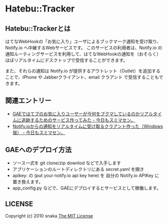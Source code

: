 # Hatebu::Tracker #

## Hatebu::Trackerとは ##

はてなWebHookの「お気に入り」ユーザによるブックマーク通知を受け取り、Notify.io へ中継するWebサービスです。 このサービスの利用者は、Notify.io の通知ルーティングサービスを利用して、はてなWebHookの通知を（おそらく）ほぼリアルタイムにデスクトップで受信することができます。

また、それらの通知は Notify.io が提供するアウトレット（Outlet）を追加することで、iPhone や Jabberクライアント、email クラアント で受信することもできます。 

## 関連エントリー ##

* [GAEではてブのお気に入りユーザーが今何をブクマしているのかリアルタイムに追跡するためのサービス作ってみた - 今日もスミマセン。](http://d.hatena.ne.jp/snaka72/20091227/1261887975)
* [Notify.ioからの通知をリアルタイムに受け取るクラアント作った（Windows版） - 今日もスミマセン。](http://d.hatena.ne.jp/snaka72/20091231/1262284621)

## GAEへのデプロイ方法 ##

+ ソース一式を git clone/zip downlod などで入手します
+ アプリケーションのルートディレクトリにある secret.yaml を開き
+ apikey: の (put your notify.io api key here) を 自分の Notify.io APIKey に置き換えます。
+ app_config.py などで、GAEにデプロイするとサービスとして稼働します。

## LICENSE ##

Copyright (c) 2010 snaka
[The MIT License](http://creativecommons.org/licenses/MIT/deed.ja)


